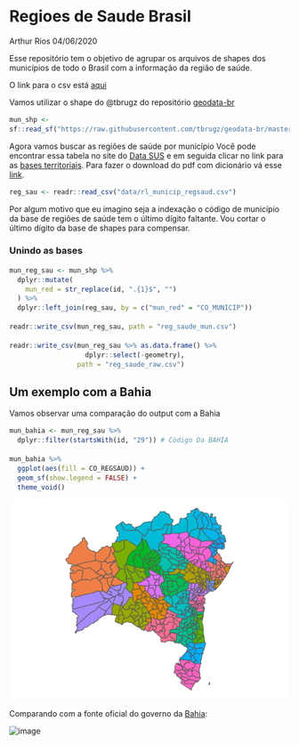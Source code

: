 Regioes de Saude Brasil
================
Arthur Rios
04/06/2020

Esse repositório tem o objetivo de agrupar os arquivos de shapes dos
municípios de todo o Brasil com a informação da região de saúde.

O link para o csv está
[aqui](https://raw.githubusercontent.com/arzevedo/Regioes-de-Saude-Brasil/master/reg_saude_mun.csv)

Vamos utilizar o shape do @tbrugz do repositório
[geodata-br](https://github.com/tbrugz/geodata-br)

``` r
mun_shp <-
sf::read_sf("https://raw.githubusercontent.com/tbrugz/geodata-br/master/geojson/geojs-100-mun.json")
```

Agora vamos buscar as regiões de saúde por município Você pode encontrar
essa tabela no site do [Data
SUS](http://www2.datasus.gov.br/DATASUS/index.php?area=060206) e em
seguida clicar no link para as [bases
territoriais](ftp://ftp.datasus.gov.br/territorio/tabelas). Para fazer o
download do pdf com dicionário vá esse
[link](ftp://ftp.datasus.gov.br/territorio/doc/bases_territoriais.pdf).

``` r
reg_sau <- readr::read_csv("data/rl_municip_regsaud.csv")
```

Por algum motivo que eu imagino seja a indexação o código de município
da base de regiões de saúde tem o último dígito faltante. Vou cortar o
último dígito da base de shapes para compensar.

### Unindo as bases

``` r
mun_reg_sau <- mun_shp %>% 
  dplyr::mutate(
    mun_red = str_replace(id, ".{1}$", "")
  ) %>% 
  dplyr::left_join(reg_sau, by = c("mun_red" = "CO_MUNICIP"))

readr::write_csv(mun_reg_sau, path = "reg_saude_mun.csv")

readr::write_csv(mun_reg_sau %>% as.data.frame() %>% 
                   dplyr::select(-geometry), 
                 path = "reg_saude_raw.csv")
```

## Um exemplo com a Bahia

Vamos observar uma comparação do output com a Bahia

``` r
mun_bahia <- mun_reg_sau %>% 
  dplyr::filter(startsWith(id, "29")) # Código Da BAHIA

mun_bahia %>% 
  ggplot(aes(fill = CO_REGSAUD)) +
  geom_sf(show.legend = FALSE) +
  theme_void()
```

![](README_files/figure-gfm/exemplo-1.png)<!-- -->

Comparando com a fonte oficial do governo da
[Bahia](http://www1.saude.ba.gov.br/mapa_bahia/indexch.asp):

![image](https://user-images.githubusercontent.com/36868624/83819649-cc40d300-a6a0-11ea-911e-536cc685965b.png)
